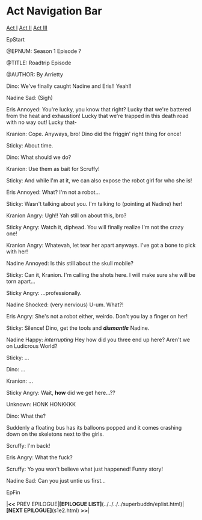 
# Act Navigation Bar

[Act I](#act-i) [Act II](#act-ii) [Act III](#act-iii)

EpStart

<!-- Epilogue Info -->

@EPNUM: Season 1 Episode ?

@TITLE: Roadtrip Episode

@AUTHOR: By Arrietty

Dino: We've finally caught Nadine and Eris!! Yeah!!

Nadine Sad: (Sigh)

Eris Annoyed: You're lucky, you know that right? Lucky that we're battered from the heat and exhaustion! Lucky that we're trapped in this death road with no way out! Lucky that-

Kranion: Cope. Anyways, bro! Dino did the friggin' right thing for once!

Sticky: About time.

Dino: What should we do?

Kranion: Use them as bait for Scruffy!

Sticky: And while I'm at it, we can also expose the robot girl for who she is!

Eris Annoyed: What? I'm not a robot...

Sticky: Wasn't talking about you. I'm talking to (pointing at Nadine) her!

Kranion Angry: Ugh!! Yah still on about this, bro?

Sticky Angry: Watch it, diphead. You will finally realize I'm not the crazy one! 

Kranion Angry: Whatevah, let tear her apart anyways. I've got a bone to pick with her!

Nadine Annoyed: Is this still about the skull mobile?

Sticky: Can it, Kranion. I'm calling the shots here. I will make sure she will be torn apart...

Sticky Angry: ...professionally.

Nadine Shocked: (very nervious) U-um. What?!

Eris Angry: She's not a robot either, weirdo. Don't you lay a finger on her!

Sticky: Silence! Dino, get the tools and ***dismantle*** Nadine.

Nadine Happy: *interrupting* Hey how did you three end up here? Aren't we on Ludicrous World?

Sticky: ...

Dino: ...

Kranion: ...

Sticky Angry: Wait, **how** did we get here...??

Unknown: HONK HONKKKK

Dino: What the?

Suddenly a floating bus has its balloons popped and it comes crashing down on the skeletons next to the girls.

Scruffy: I'm back!

Eris Angry: What the fuck?

Scruffy: Yo you won't believe what just happened! Funny story!

Nadine Sad: Can you just untie us first...

EpFin

|**<<** PREV EPILOGUE|**[EPILOGUE LIST]**(../../../../superbuddn/eplist.html)|**[NEXT EPILOGUE]**(s1e2.html) **>>**|

<script src="{{ '/assets/js/EpFormatter.js' | relative_url }}"></script>